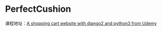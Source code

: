 # PerfectCushion

课程地址：[A shopping cart website with django2 and python3 from Udemy](https://www.udemy.com/develop-a-shopping-cart-website-with-django-2-and-python-3/)
